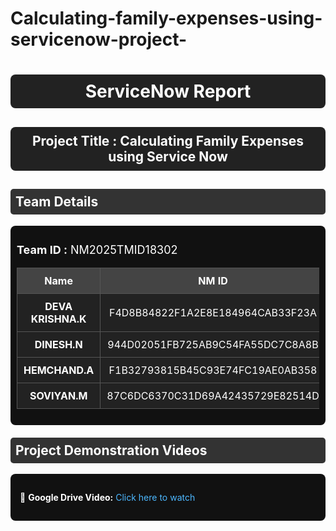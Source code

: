 # Calculating-family-expenses-using-servicenow-project-
<h1 style="text-align:center; color:white; background:#222; padding:10px; border-radius:8px;">
  ServiceNow Report
</h1>

<h2 style="text-align:center; color:white; background:#222; padding:10px; border-radius:8px;">
  Project Title : Calculating Family Expenses using Service Now
</h2>

<h2 style="color:white; background:#333; padding:8px; border-radius:5px;">
  Team Details
</h2>

<div style="background:#111; padding:10px; border-radius:8px;">
  <p style="color:white; font-size:18px;">
    <b>Team ID :</b> NM2025TMID18302
  </p>

  <table style="width:100%; border-collapse:collapse; background:#222; color:white; text-align:center;">
    <tr style="background:#444;">
      <th style="padding:10px; border:1px solid #555;">Name</th>
      <th style="padding:10px; border:1px solid #555;">NM ID</th>
      <th style="padding:10px; border:1px solid #555;">Position</th>
    </tr>
    <tr>
      <td style="padding:10px; border:1px solid #555;"><b>DEVA KRISHNA.K</b></td>
      <td style="padding:10px; border:1px solid #555;">F4D8B84822F1A2E8E184964CAB33F23A</td>
      <td style="padding:10px; border:1px solid #555;">Leader</td>
    </tr>
    <tr>
      <td style="padding:10px; border:1px solid #555;"><b>DINESH.N</b></td>
      <td style="padding:10px; border:1px solid #555;">944D02051FB725AB9C54FA55DC7C8A8B</td>
      <td style="padding:10px; border:1px solid #555;">Member</td>
    </tr>
    <tr>
      <td style="padding:10px; border:1px solid #555;"><b>HEMCHAND.A</b></td>
      <td style="padding:10px; border:1px solid #555;">F1B32793815B45C93E74FC19AE0AB358</td>
      <td style="padding:10px; border:1px solid #555;">Member</td>
    </tr>
    <tr>
      <td style="padding:10px; border:1px solid #555;"><b>SOVIYAN.M </b></td>
      <td style="padding:10px; border:1px solid #555;">87C6DC6370C31D69A42435729E82514D</td>
      <td style="padding:10px; border:1px solid #555;">Member</td>
    </tr>
  </table>
</div>

<h2 style="color:white; background:#333; padding:8px; border-radius:5px; margin-top:20px;">
  Project Demonstration Videos
</h2>

<div style="background:#111; padding:15px; border-radius:8px; color:white;">
  <p>📌 <b>Google Drive Video:</b> 
     <a href="https://drive.google.com/file/d/1iwiJ5WiDJSRFECg-q-cCwFwZWmQ8WHNh/view?usp=drivesdk" 
        style="color:#4DB8FF; text-decoration:none;" target="_blank">Click here to watch</a>
  </p>
</div>
